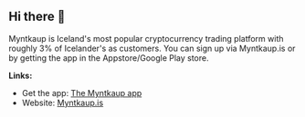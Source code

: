 ## Hi there 👋

Myntkaup is Iceland's most popular cryptocurrency trading platform with roughly 3% of Icelander's as customers. You can sign up via Myntkaup.is or by getting the app in the Appstore/Google Play store.

**Links:**

- Get the app: [The Myntkaup app](https://hjalp.myntkaup.is/article/17-saektu-myntkaup-appid)
- Website: [Myntkaup.is](https://myntkaup.is)

<!--

**Here are some ideas to get you started:**

🙋‍♀️ A short introduction - what is your organization all about?
🌈 Contribution guidelines - how can the community get involved?
👩‍💻 Useful resources - where can the community find your docs? Is there anything else the community should know?
🍿 Fun facts - what does your team eat for breakfast?
🧙 Remember, you can do mighty things with the power of [Markdown](https://docs.github.com/github/writing-on-github/getting-started-with-writing-and-formatting-on-github/basic-writing-and-formatting-syntax)
-->
